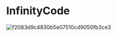 # InfinityCode

![f2083d9c4830b5e07510cd9050fb3ce3](https://github.com/CodeSystem2022/InfinityCode-4to-Semestre/assets/103858769/c2e7e27a-063a-4ec5-9abc-19c05076aaa2)
